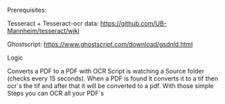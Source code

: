 Prerequisites:

Tesseract + Tesseract-ocr data:
https://github.com/UB-Mannheim/tesseract/wiki

Ghostscript:
https://www.ghostscript.com/download/gsdnld.html 


Logic

Converts a PDF to a PDF with OCR
Script is watching a Source folder (checks every 15 seconds).
When a PDF is found it converts it to a tif then ocr´s the tif and after that it will be converted to a pdf.
With those simple Steps you can OCR all your PDF´s

